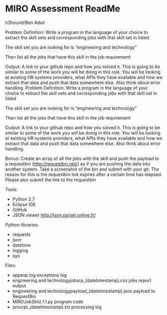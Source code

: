 # MIRO Assessment ReadMe
h3hound/Ben Adair

Problem Definition: Write a program in the language of your choice to extract the skill sets and corresponding jobs with that skill set in listed 

The skill set you are looking for is “engineering and technology”

Then list all the jobs that have this skill in the job requirement

Output: A link to your github repo and how you solved it. This is going to be similar to some of the work you will be doing in this role. You will be looking at existing HR systems providers, what APIs they have available and how we extract that data and push that data somewhere else. Also think about error handling. Problem Definition: Write a program in the language of your choice to extract the skill sets and corresponding jobs with that skill set in listed 

The skill set you are looking for is “engineering and technology”

Then list all the jobs that have this skill in the job requirement

Output: A link to your github repo and how you solved it. This is going to be similar to some of the work you will be doing in this role. You will be looking at existing HR systems providers, what APIs they have available and how we extract that data and push that data somewhere else. Also think about error handling. 

Bonus: Create an array of all the jobs with the skill and push the payload to a requestbin (http://requestbin.net/) as if you are pushing the data into another system. Take a screenshot of the bin and submit with your git. The reason for this is the requestbin link expires after a certain time has elapsed. Please also submit the link to the requestbin


Tools:
- Python 2.7
- Eclipse IDE
- GitHub
- JSON viewer http://json.parser.online.fr/

Python libraries:
- requests
- json
- datetime
- logging
- sys

Files:
- appexp.log exceptions log
- engineering and technologyjobsrp_(datetimestamp).csv jobs report output
- engineering and technologypayload_(datetimestamp).json payload to RequestBin
- MIROJobSkilz.1.1.py program code
- procrpt_(datetimestamp).txt processing log



